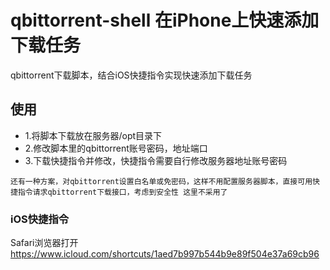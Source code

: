 # qbittorrent-shell 在iPhone上快速添加下载任务
qbittorrent下载脚本，结合iOS快捷指令实现快速添加下载任务

## 使用
- 1.将脚本下载放在服务器/opt目录下
- 2.修改脚本里的qbittorrent账号密码，地址端口
- 3.下载快捷指令并修改，快捷指令需要自行修改服务器地址账号密码

`还有一种方案，对qbittorrent设置白名单或免密码，这样不用配置服务器脚本，直接可用快捷指令请求qbittorrent下载接口，考虑到安全性 这里不采用了`

### iOS快捷指令
Safari浏览器打开 https://www.icloud.com/shortcuts/1aed7b997b544b9e89f504e37a69cb96


